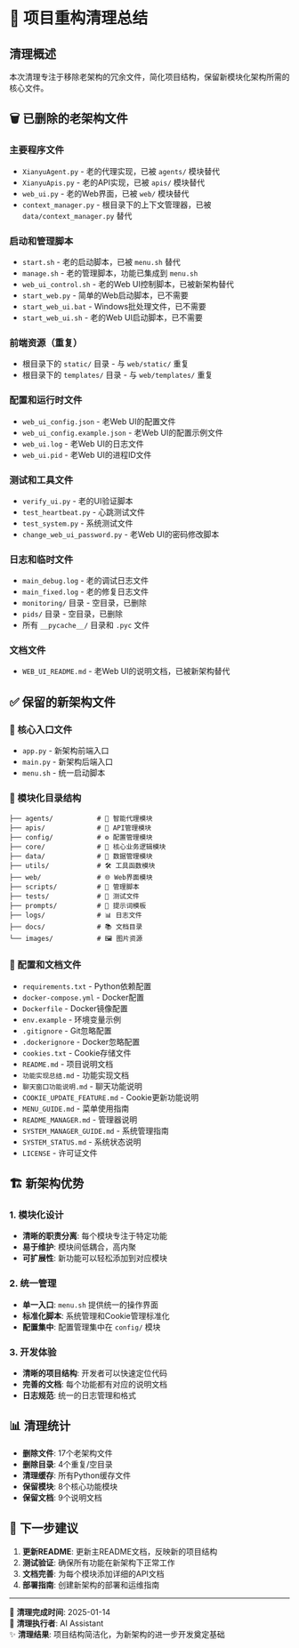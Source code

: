 # 🧹 项目重构清理总结

## 清理概述
本次清理专注于移除老架构的冗余文件，简化项目结构，保留新模块化架构所需的核心文件。

## 🗑️ 已删除的老架构文件

### 主要程序文件
- `XianyuAgent.py` - 老的代理实现，已被 `agents/` 模块替代
- `XianyuApis.py` - 老的API实现，已被 `apis/` 模块替代  
- `web_ui.py` - 老的Web界面，已被 `web/` 模块替代
- `context_manager.py` - 根目录下的上下文管理器，已被 `data/context_manager.py` 替代

### 启动和管理脚本
- `start.sh` - 老的启动脚本，已被 `menu.sh` 替代
- `manage.sh` - 老的管理脚本，功能已集成到 `menu.sh`
- `web_ui_control.sh` - 老的Web UI控制脚本，已被新架构替代
- `start_web.py` - 简单的Web启动脚本，已不需要
- `start_web_ui.bat` - Windows批处理文件，已不需要
- `start_web_ui.sh` - 老的Web UI启动脚本，已不需要

### 前端资源（重复）
- 根目录下的 `static/` 目录 - 与 `web/static/` 重复
- 根目录下的 `templates/` 目录 - 与 `web/templates/` 重复

### 配置和运行时文件
- `web_ui_config.json` - 老Web UI的配置文件
- `web_ui_config.example.json` - 老Web UI的配置示例文件
- `web_ui.log` - 老Web UI的日志文件
- `web_ui.pid` - 老Web UI的进程ID文件

### 测试和工具文件
- `verify_ui.py` - 老的UI验证脚本
- `test_heartbeat.py` - 心跳测试文件
- `test_system.py` - 系统测试文件
- `change_web_ui_password.py` - 老Web UI的密码修改脚本

### 日志和临时文件
- `main_debug.log` - 老的调试日志文件
- `main_fixed.log` - 老的修复日志文件
- `monitoring/` 目录 - 空目录，已删除
- `pids/` 目录 - 空目录，已删除
- 所有 `__pycache__/` 目录和 `.pyc` 文件

### 文档文件
- `WEB_UI_README.md` - 老Web UI的说明文档，已被新架构替代

## ✅ 保留的新架构文件

### 🚀 核心入口文件
- `app.py` - 新架构前端入口
- `main.py` - 新架构后端入口  
- `menu.sh` - 统一启动脚本

### 📁 模块化目录结构
```
├── agents/           # 🤖 智能代理模块
├── apis/             # 🔌 API管理模块
├── config/           # ⚙️ 配置管理模块
├── core/             # 🧠 核心业务逻辑模块
├── data/             # 💾 数据管理模块
├── utils/            # 🛠️ 工具函数模块
├── web/              # 🌐 Web界面模块
├── scripts/          # 📜 管理脚本
├── tests/            # 🧪 测试文件
├── prompts/          # 💬 提示词模板
├── logs/             # 📊 日志文件
├── docs/             # 📚 文档目录
└── images/           # 🖼️ 图片资源
```

### 📄 配置和文档文件
- `requirements.txt` - Python依赖配置
- `docker-compose.yml` - Docker配置
- `Dockerfile` - Docker镜像配置
- `env.example` - 环境变量示例
- `.gitignore` - Git忽略配置
- `.dockerignore` - Docker忽略配置
- `cookies.txt` - Cookie存储文件
- `README.md` - 项目说明文档
- `功能实现总结.md` - 功能实现文档
- `聊天窗口功能说明.md` - 聊天功能说明
- `COOKIE_UPDATE_FEATURE.md` - Cookie更新功能说明
- `MENU_GUIDE.md` - 菜单使用指南
- `README_MANAGER.md` - 管理器说明
- `SYSTEM_MANAGER_GUIDE.md` - 系统管理指南
- `SYSTEM_STATUS.md` - 系统状态说明
- `LICENSE` - 许可证文件

## 🏗️ 新架构优势

### 1. 模块化设计
- **清晰的职责分离**: 每个模块专注于特定功能
- **易于维护**: 模块间低耦合，高内聚
- **可扩展性**: 新功能可以轻松添加到对应模块

### 2. 统一管理
- **单一入口**: `menu.sh` 提供统一的操作界面
- **标准化脚本**: 系统管理和Cookie管理标准化
- **配置集中**: 配置管理集中在 `config/` 模块

### 3. 开发体验
- **清晰的项目结构**: 开发者可以快速定位代码
- **完善的文档**: 每个功能都有对应的说明文档
- **日志规范**: 统一的日志管理和格式

## 📊 清理统计

- **删除文件**: 17个老架构文件
- **删除目录**: 4个重复/空目录  
- **清理缓存**: 所有Python缓存文件
- **保留模块**: 8个核心功能模块
- **保留文档**: 9个说明文档

## 🎯 下一步建议

1. **更新README**: 更新主README文档，反映新的项目结构
2. **测试验证**: 确保所有功能在新架构下正常工作
3. **文档完善**: 为每个模块添加详细的API文档
4. **部署指南**: 创建新架构的部署和运维指南

---

📅 **清理完成时间**: 2025-01-14  
🔧 **清理执行者**: AI Assistant  
✨ **清理结果**: 项目结构简洁化，为新架构的进一步开发奠定基础 